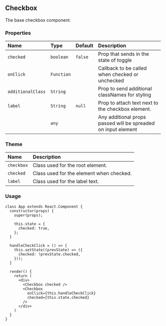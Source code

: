 ## Checkbox

The base checkbox component.

### Properties
| Name | Type | Default | Description |
|:-----|:-----|:-----|:-----|
| `checked` | `boolean` | `false` | Prop that sends in the state of toggle |
| `onClick` | `Function` | &nbsp; | Callback to be called when checked or unchecked |
| `additionalClass` | `String` | &nbsp; | Prop to send additional classNames for styling |
| `label` | `String` | `null` | Prop to attach text next to the checkbox element. |
| &nbsp; | `any` | &nbsp; | Any additional props passed will be spreaded on input element |


### Theme

| Name     | Description|
|:---------|:-----------|
| `checkbox`   | Class used for the root element.|
| `checked`   | Class used for the element when checked.|
| `label`   | Class used for the label text.|

### Usage
```
class App extends React.Component {
  constructor(props) {
    super(props);

    this.state = {
      checked: true,
    };
  }

  handleCheckClick = () => {
    this.setState((prevState) => ({
      checked: !prevState.checked,
    }));
  }

  render() {
    return (
      <div>
        <Checkbox checked />
        <Checkbox
          onClick={this.handleCheckClick}
          checked={this.state.checked}
        />
      </div>
    )
  }
}
```
